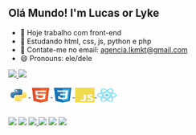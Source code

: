 ## Olá Mundo! I'm Lucas or Lyke

- 🔭 Hoje trabalho com front-end
- 🌱 Estudando html, css, js, python e php
- 💬 Contate-me no email: agencia.lkmkt@gmail.com
- 😄 Pronouns: ele/dele

<div>
  <a href="https://github.com/lucaslyke">
   <img height="180em" src="https://github-readme-stats.vercel.app/api?username=lucaslyke&show_icons=true&theme=dark&include_all_commits=true&count_private=true"/>
   <img height="180em" src="https://github-readme-stats.vercel.app/api/top-langs/?username=lucaslyke&layout=compact&langs_count16&theme=dark"/> 
</div>
<div style="display: inline_block"><br>
  <img align="center" alt="Rafa-Python" height="30" width="40" src="https://raw.githubusercontent.com/devicons/devicon/master/icons/python/python-original.svg">
  <img align="center" alt="Rafa-HTML" height="30" width="40" src="https://raw.githubusercontent.com/devicons/devicon/master/icons/html5/html5-original.svg">
  <img align="center" alt="Rafa-CSS" height="30" width="40" src="https://raw.githubusercontent.com/devicons/devicon/master/icons/css3/css3-original.svg">
  <img align="center" alt="Rafa-Js" height="30" width="40" src="https://raw.githubusercontent.com/devicons/devicon/master/icons/javascript/javascript-plain.svg">
  <img align="center" alt="Rafa-React" height="30" width="40" src="https://raw.githubusercontent.com/devicons/devicon/master/icons/react/react-original.svg">
</div>
  
  ##
<div>
  <a href="https://api.whatsapp.com/send?phone=5581996716647" target="_blank"><img src="https://img.shields.io/badge/WhatsApp-25D366?style=for-the-badge&logo=whatsapp&logoColor=white"          target="_blank"></a>
  <a href="https://www.instagram.com/lucas_j_lima" target="_blank"><img src="https://img.shields.io/badge/-Instagram-%23E4405F?style=for-the-badge&logo=instagram&logoColor=white"          target="_blank"></a>
 	<a href="https://www.facebook.com/profile.php?id=100065726676748" target="_blank"><img src="https://img.shields.io/badge/Facebook-1877F2?style=for-the-badge&logo=facebook&logoColor=white" target="_blank"     </a>
 <a href="https://discord.com/Moriarty#5958" target="_blank"><img src="https://img.shields.io/badge/Discord-7289DA?style=for-the-badge&logo=discord&logoColor=white" target="_blank"></a> 
 <a href = "mailto:gencia.lkmkt@gmail.com"><img src="https://img.shields.io/badge/-Gmail-%23333?style=for-the-badge&logo=gmail&logoColor=white" target="_blank"></a>
 <a href="https://www.linkedin.com/in/dev-lucas-j-lima/" target="_blank"><img src="https://img.shields.io/badge/-LinkedIn-%230077B5?style=for-the-badge&logo=linkedin&logoColor=white" target="_blank"></a> 
  </div>
